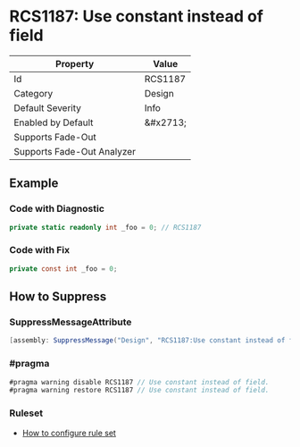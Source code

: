 # RCS1187: Use constant instead of field

| Property | Value |
| -------- | ----- |
| Id | RCS1187 |
| Category | Design |
| Default Severity | Info |
| Enabled by Default | &\#x2713; |
| Supports Fade\-Out |  |
| Supports Fade\-Out Analyzer |  |

## Example

### Code with Diagnostic

```csharp
private static readonly int _foo = 0; // RCS1187
```

### Code with Fix

```csharp
private const int _foo = 0;
```

## How to Suppress

### SuppressMessageAttribute

```csharp
[assembly: SuppressMessage("Design", "RCS1187:Use constant instead of field.", Justification = "<Pending>")]
```

### \#pragma

```csharp
#pragma warning disable RCS1187 // Use constant instead of field.
#pragma warning restore RCS1187 // Use constant instead of field.
```

### Ruleset

* [How to configure rule set](../HowToConfigureAnalyzers.md)
